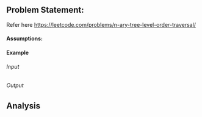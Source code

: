 ## Problem Statement:
Refer here https://leetcode.com/problems/n-ary-tree-level-order-traversal/
#### Assumptions:
#### Example
###### Input
###### Output
## Analysis
